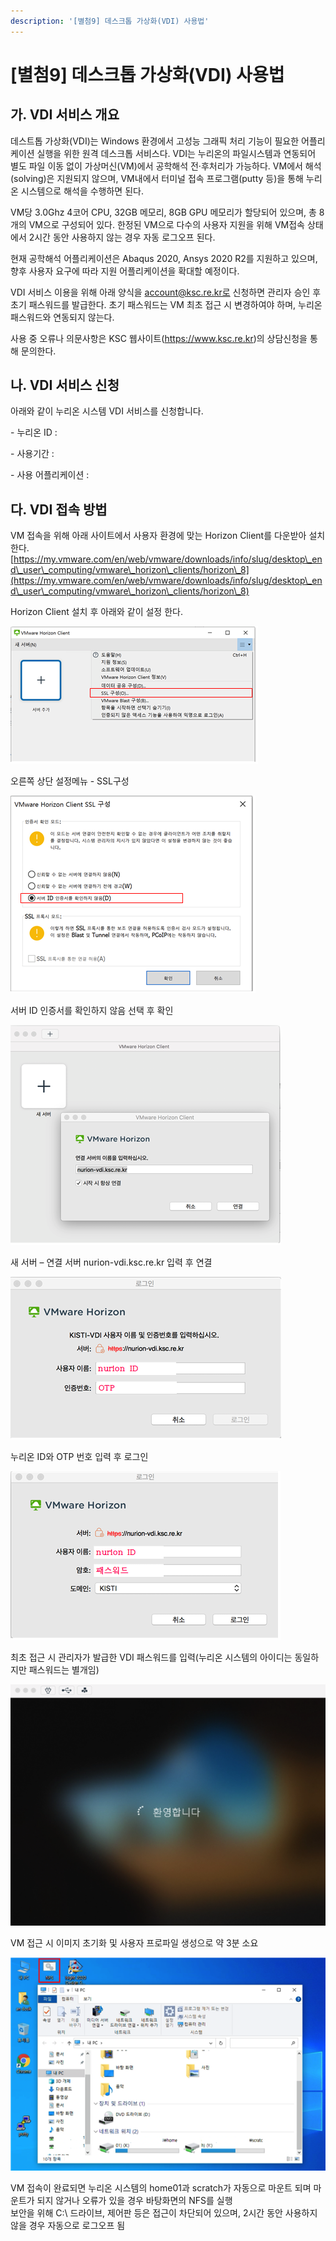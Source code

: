 ```yaml
---
description: '[별첨9] 데스크톱 가상화(VDI) 사용법'
---
```


# \[별첨9] 데스크톱 가상화(VDI) 사용법

## 가. VDI 서비스 개요

데스트톱 가상화(VDI)는 Windows 환경에서 고성능 그래픽 처리 기능이 필요한 어플리케이션 실행을 위한 원격 데스크톱 서비스다. VDI는 누리온의 파일시스템과 연동되어 별도 파일 이동 없이 가상머신(VM)에서 공학해석 전·후처리가 가능하다. VM에서 해석(solving)은 지원되지 않으며, VM내에서 터미널 접속 프로그램(putty 등)을 통해 누리온 시스템으로 해석을 수행하면 된다.

VM당 3.0Ghz 4코어 CPU, 32GB 메모리, 8GB GPU 메모리가 할당되어 있으며, 총 8개의 VM으로 구성되어 있다. 한정된 VM으로 다수의 사용자 지원을 위해 VM접속 상태에서 2시간 동안 사용하지 않는 경우 자동 로그오프 된다.

현재 공학해석 어플리케이션은 Abaqus 2020, Ansys 2020 R2를 지원하고 있으며, 향후 사용자 요구에 따라 지원 어플리케이션을 확대할 예정이다.

VDI 서비스 이용을 위해 아래 양식을 account@ksc.re.kr로 신청하면 관리자 승인 후 초기 패스워드를 발급한다. 초기 패스워드는 VM 최초 접근 시 변경하여야 하며, 누리온 패스워드와 연동되지 않는다.

사용 중 오류나 의문사항은 KSC 웹사이트(https://www.ksc.re.kr)의 상담신청을 통해 문의한다.

## 나. VDI 서비스 신청

아래와 같이 누리온 시스템 VDI 서비스를 신청합니다.

\- 누리온 ID :

\- 사용기간 :

\- 사용 어플리케이션 :

## 다. VDI 접속 방법

VM 접속을 위해 아래 사이트에서 사용자 환경에 맞는 Horizon Client를 다운받아 설치한다.\
[https://my.vmware.com/en/web/vmware/downloads/info/slug/desktop\_end\_user\_computing/vmware\_horizon\_clients/horizon\_8](https://my.vmware.com/en/web/vmware/downloads/info/slug/desktop\_end\_user\_computing/vmware\_horizon\_clients/horizon\_8)

Horizon Client 설치 후 아래와 같이 설정 한다.

![](../../../.gitbook/assets/Az5A1wDFKBGS1kK.png)

오른쪽 상단 설정메뉴 - SSL구성

![](../../../.gitbook/assets/dQbuWinoNEP9mmX.png)

서버 ID 인증서를 확인하지 않음 선택 후 확인

![](../../../.gitbook/assets/iieFZ07QqV3gWJQ.png)

새 서버 – 연결 서버 nurion-vdi.ksc.re.kr 입력 후 연결

![](../../../.gitbook/assets/LJXkNgQ1sO1KN4q.png)

누리온 ID와 OTP 번호 입력 후 로그인

![](../../../.gitbook/assets/Q5rJf3yw2oceoLM.png)

최초 접근 시 관리자가 발급한 VDI 패스워드를 입력(누리온 시스템의 아이디는 동일하지만 패스워드는 별개임)

![](../../../.gitbook/assets/JLKUmCmYhIDmfYF.png)

VM 접근 시 이미지 초기화 및 사용자 프로파일 생성으로 약 3분 소요

![](../../../.gitbook/assets/gd9Yr0XoX0T177D.png)

VM 접속이 완료되면 누리온 시스템의 home01과 scratch가 자동으로 마운트 되며 마운트가 되지 않거나 오류가 있을 경우 바탕화면의 NFS를 실행\
보안을 위해 C:\ 드라이브, 제어판 등은 접근이 차단되어 있으며, 2시간 동안 사용하지 않을 경우 자동으로 로그오프 됨
